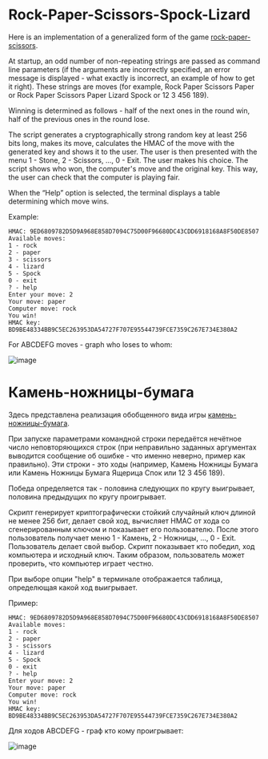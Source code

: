 # Rock-Paper-Scissors-Spock-Lizard

Here is an implementation of a generalized form of the game [rock-paper-scissors](https://en.wikipedia.org/wiki/Rock_paper_scissors#Additional_weapons).

At startup, an odd number of non-repeating strings are passed as command line parameters (if the arguments are incorrectly specified, an error message is displayed - what exactly is incorrect, an example of how to get it right). These strings are moves (for example, Rock Paper Scissors Paper or Rock Paper Scissors Paper Lizard Spock or 12 3 456 189).

Winning is determined as follows - half of the next ones in the round win, half of the previous ones in the round lose.

The script generates a cryptographically strong random key at least 256 bits long, makes its move, calculates the HMAC of the move with the generated key and shows it to the user. The user is then presented with the menu 1 - Stone, 2 - Scissors, ..., 0 - Exit. The user makes his choice. The script shows who won, the computer's move and the original key. This way, the user can check that the computer is playing fair.

When the “Help” option is selected, the terminal displays a table determining which move wins.

Example:
```>java -jar game. jar rock papor scissors lizard Spock
HMAC: 9ED6809782D5D9A968E858D7094C75D00F96680DC43CDD6918168A8F50DE8507
Available moves:
1 - rock
2 - paper
3 - scissors
4 - lizard
5 - Spock
0 - exit
? - help
Enter your move: 2
Your move: paper
Computer move: rock
You win!
HMAC key: BD9BE48334BB9C5EC263953DA54727F707E95544739FCE7359C267E734E380A2
```
For ABCDEFG moves - graph who loses to whom:

![image](https://github.com/user-attachments/assets/bf96d2ee-f47f-40d5-becd-1accc315b08b)

# Камень-ножницы-бумага

Здесь представлена реализация обобщенного вида игры [камень-ножницы-бумага](https://en.wikipedia.org/wiki/Rock_paper_scissors#Additional_weapons).

При запуске параметрами командной строки передаётся нечётное число неповторяющихся строк (при неправильно заданных аргументах выводится сообщение об ошибке - что именно неверно, пример как правильно).
Эти строки - это ходы (например, Камень Ножницы Бумага или Камень Ножницы Бумага Ящерица Спок или 12 3 456 189).

Победа определяется так - половина следующих по кругу выигрывает, половина предыдущих по кругу проигрывает.

Скрипт генерирует криптографически стойкий случайный ключ длиной не менее 256 бит, делает свой ход, вычисляет HMAC от хода со сгенерированным ключом и показывает его пользователю.
После этого пользователь получает меню 1 - Камень, 2 - Ножницы, ..., 0 - Exit.
Пользователь делает свой выбор. Скрипт показывает кто победил, ход компьютера и исходный ключ. Таким образом, пользователь может проверить, что компьютер играет честно. 

При выборе опции "helр" в терминале отображается таблица, определющая какой ход выигрывает.

Пример:
```>java -jar game. jar rock papor scissors lizard Spock
HMAC: 9ED6809782D5D9A968E858D7094C75D00F96680DC43CDD6918168A8F50DE8507
Available moves:
1 - rock
2 - paper
3 - scissors
4 - lizard
5 - Spock
0 - exit
? - help
Enter your move: 2
Your move: paper
Computer move: rock
You win!
HMAC key: BD9BE48334BB9C5EC263953DA54727F707E95544739FCE7359C267E734E380A2
```
Для ходов ABCDEFG - граф кто кому проигрывает:

![image](https://github.com/user-attachments/assets/bf96d2ee-f47f-40d5-becd-1accc315b08b)
